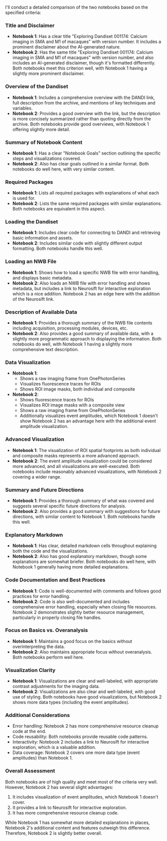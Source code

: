 I'll conduct a detailed comparison of the two notebooks based on the specified criteria:

### Title and Disclaimer
- **Notebook 1**: Has a clear title "Exploring Dandiset 001174: Calcium imaging in SMA and M1 of macaques" with version number. It includes a prominent disclaimer about the AI-generated nature.
- **Notebook 2**: Has the same title "Exploring Dandiset 001174: Calcium imaging in SMA and M1 of macaques" with version number, and also includes an AI-generated disclaimer, though it's formatted differently.
Both notebooks meet this criterion well, with Notebook 1 having a slightly more prominent disclaimer.

### Overview of the Dandiset
- **Notebook 1**: Includes a comprehensive overview with the DANDI link, full description from the archive, and mentions of key techniques and variables.
- **Notebook 2**: Provides a good overview with the link, but the description is more concisely summarized rather than quoting directly from the archive.
Both notebooks provide good overviews, with Notebook 1 offering slightly more detail.

### Summary of Notebook Content
- **Notebook 1**: Has a clear "Notebook Goals" section outlining the specific steps and visualizations covered.
- **Notebook 2**: Also has clear goals outlined in a similar format.
Both notebooks do well here, with very similar content.

### Required Packages
- **Notebook 1**: Lists all required packages with explanations of what each is used for.
- **Notebook 2**: Lists the same required packages with similar explanations.
Both notebooks are equivalent in this aspect.

### Loading the Dandiset
- **Notebook 1**: Includes clear code for connecting to DANDI and retrieving basic information and assets.
- **Notebook 2**: Includes similar code with slightly different output formatting.
Both notebooks handle this well.

### Loading an NWB File
- **Notebook 1**: Shows how to load a specific NWB file with error handling, and displays basic metadata.
- **Notebook 2**: Also loads an NWB file with error handling and shows metadata, but includes a link to Neurosift for interactive exploration which is a nice addition.
Notebook 2 has an edge here with the addition of the Neurosift link.

### Description of Available Data
- **Notebook 1**: Provides a thorough summary of the NWB file contents including acquisition, processing modules, devices, etc.
- **Notebook 2**: Also provides a good summary of available data, with a slightly more programmatic approach to displaying the information.
Both notebooks do well, with Notebook 1 having a slightly more comprehensive text description.

### Data Visualization
- **Notebook 1**: 
  - Shows a raw imaging frame from OnePhotonSeries
  - Visualizes fluorescence traces for ROIs
  - Shows ROI image masks, both individual and composite
- **Notebook 2**:
  - Shows fluorescence traces for ROIs
  - Visualizes ROI image masks with a composite view
  - Shows a raw imaging frame from OnePhotonSeries
  - Additionally visualizes event amplitudes, which Notebook 1 doesn't show
Notebook 2 has an advantage here with the additional event amplitude visualization.

### Advanced Visualization
- **Notebook 1**: The visualization of ROI spatial footprints as both individual and composite masks represents a more advanced approach.
- **Notebook 2**: The event amplitude visualization could be considered more advanced, and all visualizations are well-executed.
Both notebooks include reasonably advanced visualizations, with Notebook 2 covering a wider range.

### Summary and Future Directions
- **Notebook 1**: Provides a thorough summary of what was covered and suggests several specific future directions for analysis.
- **Notebook 2**: Also provides a good summary with suggestions for future directions, with similar content to Notebook 1.
Both notebooks handle this well.

### Explanatory Markdown
- **Notebook 1**: Has clear, detailed markdown cells throughout explaining both the code and the visualizations.
- **Notebook 2**: Also has good explanatory markdown, though some explanations are somewhat briefer.
Both notebooks do well here, with Notebook 1 generally having more detailed explanations.

### Code Documentation and Best Practices
- **Notebook 1**: Code is well-documented with comments and follows good practices for error handling.
- **Notebook 2**: Code is also well-documented and includes comprehensive error handling, especially when closing file resources.
Notebook 2 demonstrates slightly better resource management, particularly in properly closing file handles.

### Focus on Basics vs. Overanalysis
- **Notebook 1**: Maintains a good focus on the basics without overinterpreting the data.
- **Notebook 2**: Also maintains appropriate focus without overanalysis.
Both notebooks perform well here.

### Visualization Clarity
- **Notebook 1**: Visualizations are clear and well-labeled, with appropriate contrast adjustments for the imaging data.
- **Notebook 2**: Visualizations are also clear and well-labeled, with good use of styling.
Both notebooks have good visualizations, but Notebook 2 shows more data types (including the event amplitudes).

### Additional Considerations
- Error handling: Notebook 2 has more comprehensive resource cleanup code at the end.
- Code reusability: Both notebooks provide reusable code patterns.
- Interactivity: Notebook 2 includes a link to Neurosift for interactive exploration, which is a valuable addition.
- Data coverage: Notebook 2 covers one more data type (event amplitudes) than Notebook 1.

### Overall Assessment
Both notebooks are of high quality and meet most of the criteria very well. However, Notebook 2 has several slight advantages:
1. It includes visualization of event amplitudes, which Notebook 1 doesn't cover.
2. It provides a link to Neurosift for interactive exploration.
3. It has more comprehensive resource cleanup code.

While Notebook 1 has somewhat more detailed explanations in places, Notebook 2's additional content and features outweigh this difference. Therefore, Notebook 2 is slightly better overall.